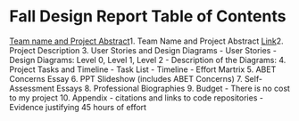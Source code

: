 # Fall Design Report Table of Contents
[Team name and Project Abstract](https://mailuc-my.sharepoint.com/:w:/r/personal/darsttd_mail_uc_edu/Documents/Assignment%204.docx?d=wb8f9b5bf897d4ae0b550772b50830f78&csf=1&web=1&e=YuLGG3)1. Team Name and Project Abstract
[Link](/Project_Planning_And_Assignments/Project_Description.md)2. Project Description
3. User Stories and Design Diagrams
	- User Stories
	- Design Diagrams: Level 0, Level 1, Level 2
	- Description of the Diagrams:
4. Project Tasks and Timeline
	- Task List
	- Timeline
	- Effort Martrix
5. ABET Concerns Essay
6. PPT Slideshow (includes ABET Concerns)
7. Self-Assessment Essays
8. Professional Biographies
9. Budget
	- There is no cost to my project
10. Appendix
	- citations and links to code repositories
	- Evidence justifying 45 hours of effort